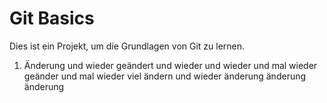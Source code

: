 # Git Basics
Dies ist ein Projekt, um die Grundlagen von Git zu lernen.
1. Änderung und wieder geändert und wieder und wieder
und mal wieder geänder und mal wieder
viel ändern und wieder
änderung
änderung
änderung

